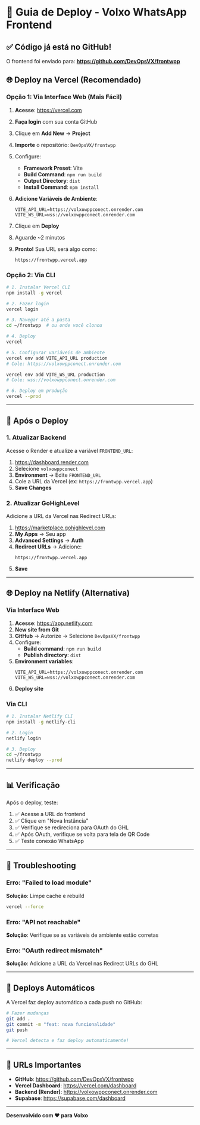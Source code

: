# 🚀 Guia de Deploy - Volxo WhatsApp Frontend

## ✅ Código já está no GitHub!

O frontend foi enviado para: **https://github.com/DevOpsVX/frontwpp**

## 🌐 Deploy na Vercel (Recomendado)

### Opção 1: Via Interface Web (Mais Fácil)

1. **Acesse**: https://vercel.com
2. **Faça login** com sua conta GitHub
3. Clique em **Add New** → **Project**
4. **Importe** o repositório: `DevOpsVX/frontwpp`
5. Configure:
   - **Framework Preset**: Vite
   - **Build Command**: `npm run build`
   - **Output Directory**: `dist`
   - **Install Command**: `npm install`

6. **Adicione Variáveis de Ambiente**:
   ```
   VITE_API_URL=https://volxowppconect.onrender.com
   VITE_WS_URL=wss://volxowppconect.onrender.com
   ```

7. Clique em **Deploy**

8. Aguarde ~2 minutos

9. **Pronto!** Sua URL será algo como:
   ```
   https://frontwpp.vercel.app
   ```

### Opção 2: Via CLI

```bash
# 1. Instalar Vercel CLI
npm install -g vercel

# 2. Fazer login
vercel login

# 3. Navegar até a pasta
cd ~/frontwpp  # ou onde você clonou

# 4. Deploy
vercel

# 5. Configurar variáveis de ambiente
vercel env add VITE_API_URL production
# Cole: https://volxowppconect.onrender.com

vercel env add VITE_WS_URL production
# Cole: wss://volxowppconect.onrender.com

# 6. Deploy em produção
vercel --prod
```

---

## 🔧 Após o Deploy

### 1. Atualizar Backend

Acesse o Render e atualize a variável `FRONTEND_URL`:

1. https://dashboard.render.com
2. Selecione `volxowppconect`
3. **Environment** → Edite `FRONTEND_URL`
4. Cole a URL da Vercel (ex: `https://frontwpp.vercel.app`)
5. **Save Changes**

### 2. Atualizar GoHighLevel

Adicione a URL da Vercel nas Redirect URLs:

1. https://marketplace.gohighlevel.com
2. **My Apps** → Seu app
3. **Advanced Settings** → **Auth**
4. **Redirect URLs** → Adicione:
   ```
   https://frontwpp.vercel.app
   ```
5. **Save**

---

## 🌐 Deploy na Netlify (Alternativa)

### Via Interface Web

1. **Acesse**: https://app.netlify.com
2. **New site from Git**
3. **GitHub** → Autorize → Selecione `DevOpsVX/frontwpp`
4. Configure:
   - **Build command**: `npm run build`
   - **Publish directory**: `dist`
5. **Environment variables**:
   ```
   VITE_API_URL=https://volxowppconect.onrender.com
   VITE_WS_URL=wss://volxowppconect.onrender.com
   ```
6. **Deploy site**

### Via CLI

```bash
# 1. Instalar Netlify CLI
npm install -g netlify-cli

# 2. Login
netlify login

# 3. Deploy
cd ~/frontwpp
netlify deploy --prod
```

---

## 📊 Verificação

Após o deploy, teste:

1. ✅ Acesse a URL do frontend
2. ✅ Clique em "Nova Instância"
3. ✅ Verifique se redireciona para OAuth do GHL
4. ✅ Após OAuth, verifique se volta para tela de QR Code
5. ✅ Teste conexão WhatsApp

---

## 🐛 Troubleshooting

### Erro: "Failed to load module"
**Solução**: Limpe cache e rebuild
```bash
vercel --force
```

### Erro: "API not reachable"
**Solução**: Verifique se as variáveis de ambiente estão corretas

### Erro: "OAuth redirect mismatch"
**Solução**: Adicione a URL da Vercel nas Redirect URLs do GHL

---

## 🔄 Deploys Automáticos

A Vercel faz deploy automático a cada push no GitHub:

```bash
# Fazer mudanças
git add .
git commit -m "feat: nova funcionalidade"
git push

# Vercel detecta e faz deploy automaticamente!
```

---

## 📝 URLs Importantes

- **GitHub**: https://github.com/DevOpsVX/frontwpp
- **Vercel Dashboard**: https://vercel.com/dashboard
- **Backend (Render)**: https://volxowppconect.onrender.com
- **Supabase**: https://supabase.com/dashboard

---

**Desenvolvido com ❤️ para Volxo**

